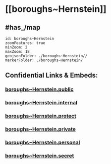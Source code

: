 # [[boroughs~Hernstein]] 


## #has_/map  



```leaflet
id: boroughs~Hernstein
zoomFeatures: true 
minZoom: 2 
maxZoom: 18
geojsonFolder: ./boroughs~Hernstein//
markerFolder: ./boroughs~Hernstein/
```




## Confidential Links & Embeds: 

### [boroughs~Hernstein.public](/_public/\Earth\Continent\Europe\Europe~Central\Austria\Austrias_States\Niederösterreich\counties~NÖ\Baden\cities~Baden\Hernsteinboroughs~Hernstein.public.md) 

### [boroughs~Hernstein.internal](/_internal/\Earth\Continent\Europe\Europe~Central\Austria\Austrias_States\Niederösterreich\counties~NÖ\Baden\cities~Baden\Hernsteinboroughs~Hernstein.internal.md) 

### [boroughs~Hernstein.protect](/_protect/\Earth\Continent\Europe\Europe~Central\Austria\Austrias_States\Niederösterreich\counties~NÖ\Baden\cities~Baden\Hernsteinboroughs~Hernstein.protect.md) 

### [boroughs~Hernstein.private](/_private/\Earth\Continent\Europe\Europe~Central\Austria\Austrias_States\Niederösterreich\counties~NÖ\Baden\cities~Baden\Hernsteinboroughs~Hernstein.private.md) 

### [boroughs~Hernstein.personal](/_personal/\Earth\Continent\Europe\Europe~Central\Austria\Austrias_States\Niederösterreich\counties~NÖ\Baden\cities~Baden\Hernsteinboroughs~Hernstein.personal.md) 

### [boroughs~Hernstein.secret](/_secret/\Earth\Continent\Europe\Europe~Central\Austria\Austrias_States\Niederösterreich\counties~NÖ\Baden\cities~Baden\Hernsteinboroughs~Hernstein.secret.md)

